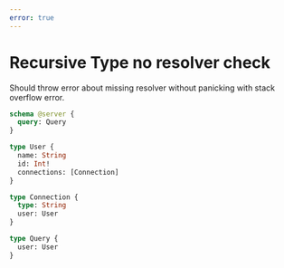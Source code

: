 ```yaml
---
error: true
---
```


# Recursive Type no resolver check

Should throw error about missing resolver without panicking with stack overflow error.

```graphql @schema
schema @server {
  query: Query
}

type User {
  name: String
  id: Int!
  connections: [Connection]
}

type Connection {
  type: String
  user: User
}

type Query {
  user: User
}
```
